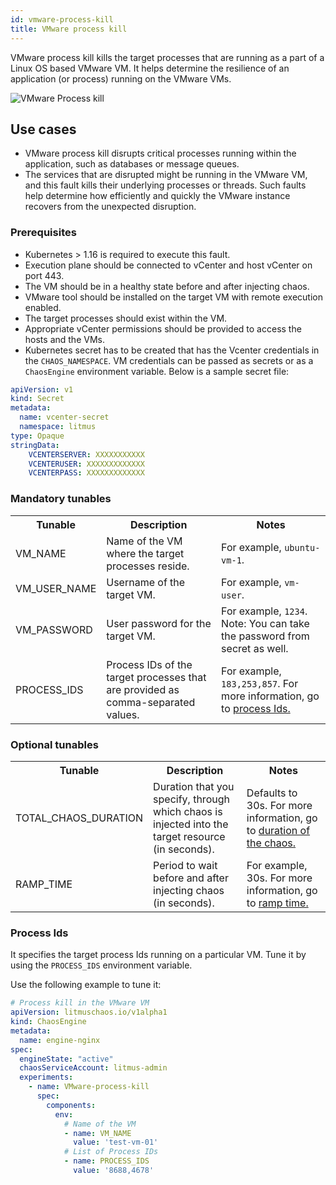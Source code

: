 ```yaml
---
id: vmware-process-kill
title: VMware process kill
---
```


VMware process kill kills the target processes that are running as a part of a Linux OS based VMware VM. It helps determine the resilience of an application (or process) running on the VMware VMs.

![VMware Process kill](./static/images/vmware-process-kill.png)

## Use cases

- VMware process kill disrupts critical processes running within the application, such as databases or message queues. 
- The services that are disrupted might be running in the VMware VM, and this fault kills their underlying processes or threads. Such faults help determine how efficiently and quickly the VMware instance recovers from the unexpected disruption.

### Prerequisites
- Kubernetes > 1.16 is required to execute this fault.
- Execution plane should be connected to vCenter and host vCenter on port 443.
- The VM should be in a healthy state before and after injecting chaos.
- VMware tool should be installed on the target VM with remote execution enabled.
- The target processes should exist within the VM. 
- Appropriate vCenter permissions should be provided to access the hosts and the VMs.
- Kubernetes secret has to be created that has the Vcenter credentials in the `CHAOS_NAMESPACE`. VM credentials can be passed as secrets or as a `ChaosEngine` environment variable. Below is a sample secret file:

```yaml
apiVersion: v1
kind: Secret
metadata:
  name: vcenter-secret
  namespace: litmus
type: Opaque
stringData:
    VCENTERSERVER: XXXXXXXXXXX
    VCENTERUSER: XXXXXXXXXXXXX
    VCENTERPASS: XXXXXXXXXXXXX
```

### Mandatory tunables

   <table>
      <tr>
        <th> Tunable </th>
        <th> Description </th>
        <th> Notes </th>
      </tr>
      <tr>
        <td> VM_NAME </td>
        <td> Name of the VM where the target processes reside. </td>
        <td> For example, <code>ubuntu-vm-1</code>. </td>
      </tr>
      <tr>
          <td> VM_USER_NAME </td>
          <td> Username of the target VM.</td>
          <td> For example, <code>vm-user</code>. </td>
      </tr>
      <tr>
          <td> VM_PASSWORD </td>
          <td> User password for the target VM. </td>
          <td> For example, <code>1234</code>. Note: You can take the password from secret as well. </td>
      </tr>
      <tr>
        <td> PROCESS_IDS </td>
        <td> Process IDs of the target processes that are provided as comma-separated values. </td>
        <td> For example, <code>183,253,857</code>. For more information, go to <a href="#process-ids"> process Ids. </a></td>
      </tr>
    </table>

### Optional tunables

   <table>
      <tr>
        <th> Tunable </th>
        <th> Description </th>
        <th> Notes </th>
      </tr>
      <tr>
        <td> TOTAL_CHAOS_DURATION </td>
        <td> Duration that you specify, through which chaos is injected into the target resource (in seconds). </td>
        <td> Defaults to 30s. For more information, go to <a href="../common-tunables-for-all-faults#duration-of-the-chaos"> duration of the chaos. </a></td>
      </tr>
      <tr>
        <td> RAMP_TIME </td>
        <td> Period to wait before and after injecting chaos (in seconds). </td>
        <td> For example, 30s. For more information, go to <a href="../common-tunables-for-all-faults#ramp-time"> ramp time. </a></td>
      </tr>
    </table>


### Process Ids
It specifies the target process Ids running on a particular VM. Tune it by using the `PROCESS_IDS` environment variable.

Use the following example to tune it:

[embedmd]:# (./static/manifests/vmware-process-kill/VMware-process-kill.yaml yaml)
```yaml
# Process kill in the VMware VM
apiVersion: litmuschaos.io/v1alpha1
kind: ChaosEngine
metadata:
  name: engine-nginx
spec:
  engineState: "active"
  chaosServiceAccount: litmus-admin
  experiments:
    - name: VMware-process-kill
      spec:
        components:
          env:
            # Name of the VM
            - name: VM_NAME
              value: 'test-vm-01'
            # List of Process IDs
            - name: PROCESS_IDS
              value: '8688,4678'
```
